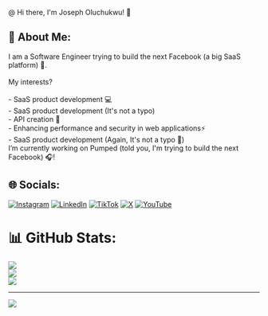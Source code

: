 @ Hi there, I'm Joseph Oluchukwu! 👋
## 💫 About Me:
I am a Software Engineer trying to build the next Facebook (a big SaaS platform) 🚀.<br><br>My interests?<br><br>- SaaS product development 💻<br>- SaaS product development (It's not a typo)<br>- API creation 🔌<br>- Enhancing performance and security in web applications⚡<br>- SaaS product development (Again, It's not a typo 🤭) <br>I’m currently working on Pumped (told you, I'm trying to build the next Facebook) 🎧!


## 🌐 Socials:
[![Instagram](https://img.shields.io/badge/Instagram-%23E4405F.svg?logo=Instagram&logoColor=white)](https://instagram.com/devjoseph_) [![LinkedIn](https://img.shields.io/badge/LinkedIn-%230077B5.svg?logo=linkedin&logoColor=white)](https://linkedin.com/in/oluchukwu-joseph) [![TikTok](https://img.shields.io/badge/TikTok-%23000000.svg?logo=TikTok&logoColor=white)](https://tiktok.com/@devjoseph_) [![X](https://img.shields.io/badge/X-black.svg?logo=X&logoColor=white)](https://x.com/Devjoseph_) [![YouTube](https://img.shields.io/badge/YouTube-%23FF0000.svg?logo=YouTube&logoColor=white)](https://youtube.com/@dev_joseph) 

# 📊 GitHub Stats:
![](https://github-readme-stats.vercel.app/api?username=OluchukwuJoseph&theme=dark&hide_border=false&include_all_commits=false&count_private=false)<br/>
![](https://github-readme-streak-stats.herokuapp.com/?user=OluchukwuJoseph&theme=dark&hide_border=false)<br/>
![](https://github-readme-stats.vercel.app/api/top-langs/?username=OluchukwuJoseph&theme=dark&hide_border=false&include_all_commits=false&count_private=false&layout=compact)

---
[![](https://visitcount.itsvg.in/api?id=OluchukwuJoseph&icon=0&color=0)](https://visitcount.itsvg.in)

<!-- Proudly created with GPRM ( https://gprm.itsvg.in ) -->
